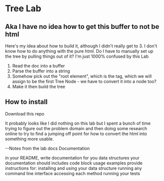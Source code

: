 # Tree Lab
## Aka I have no idea how to get this buffer to not be html

Here's my idea about how to build it, although I didn't really get to 3. I don't know how to do anything with the pure html. Do I have to manually set up the tree by pulling things out of it? I'm just 1000% confused by this Lab

1. Read the doc into a buffer
2. Parse the buffer into a string
3. Somehow pick out the "root element", which is the <html> tag, which we will assign to be the first Tree Node - we have to convert it into a node too?
4. Make it then build the tree

## How to install
Download this repo


It probably looks like I did nothing on this lab but I spent a bunch of time trying to figure out the problem domain and then doing some research online to try to find a jumping off point for how to convert the html into something more usable.

--Notes from the lab docs
Documentation

in your README, write documentation for you data structures
your documentation should includes code block usage examples
provide instructions for:
installing and using your data structure
running any command line interface
accessing each method
running your tests
